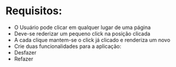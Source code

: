 # Requisitos:

<ul>
  <li>O Usuário pode clicar em qualquer lugar de uma página</li>
  <li>Deve-se rederizar um pequeno click na posição clicada</li>
  <li>A cada clique mantem-se o click já clicado e renderiza um novo</li>
  <li>Crie duas funcionalidades para a aplicação: 
    <li>Desfazer</li>
    <li>Refazer</li>
  </li>
</ul>
